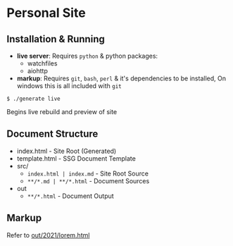 # Personal Site

## Installation & Running
- **live server**: Requires `python` & python packages:
    - watchfiles
    - aiohttp
- **markup**: Requires `git`, `bash`, `perl` & it's dependencies  to be installed, On windows this is all included with `git`

```
$ ./generate live
```
Begins live rebuild and preview of site

## Document Structure
- index.html    - Site Root (Generated)
- template.html - SSG Document Template
- src/
    - `index.html | index.md` - Site Root Source
    - `**/*.md | **/*.html` - Document Sources
- out
    - `**/*.html`           - Document Output

## Markup
Refer to [out/2021/lorem.html](https://nes.is-a.dev/out/2021/lorem.html)